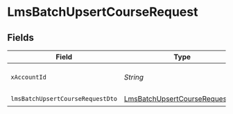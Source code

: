 # LmsBatchUpsertCourseRequest


## Fields

| Field                                                                                       | Type                                                                                        | Required                                                                                    | Description                                                                                 |
| ------------------------------------------------------------------------------------------- | ------------------------------------------------------------------------------------------- | ------------------------------------------------------------------------------------------- | ------------------------------------------------------------------------------------------- |
| `xAccountId`                                                                                | *String*                                                                                    | :heavy_check_mark:                                                                          | The account identifier                                                                      |
| `lmsBatchUpsertCourseRequestDto`                                                            | [LmsBatchUpsertCourseRequestDto](../../models/components/LmsBatchUpsertCourseRequestDto.md) | :heavy_check_mark:                                                                          | N/A                                                                                         |